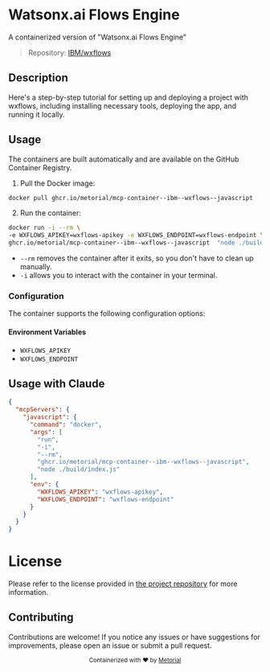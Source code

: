 
# Watsonx.ai Flows Engine

A containerized version of "Watsonx.ai Flows Engine"

> Repository: [IBM/wxflows](https://github.com/IBM/wxflows)

## Description

Here's a step-by-step tutorial for setting up and deploying a project with wxflows, including installing necessary tools, deploying the app, and running it locally.


## Usage

The containers are built automatically and are available on the GitHub Container Registry.

1. Pull the Docker image:

```bash
docker pull ghcr.io/metorial/mcp-container--ibm--wxflows--javascript
```

2. Run the container:

```bash
docker run -i --rm \ 
-e WXFLOWS_APIKEY=wxflows-apikey -e WXFLOWS_ENDPOINT=wxflows-endpoint \
ghcr.io/metorial/mcp-container--ibm--wxflows--javascript  "node ./build/index.js"
```

- `--rm` removes the container after it exits, so you don't have to clean up manually.
- `-i` allows you to interact with the container in your terminal.



### Configuration

The container supports the following configuration options:




#### Environment Variables

- `WXFLOWS_APIKEY`
- `WXFLOWS_ENDPOINT`




## Usage with Claude

```json
{
  "mcpServers": {
    "javascript": {
      "command": "docker",
      "args": [
        "run",
        "-i",
        "--rm",
        "ghcr.io/metorial/mcp-container--ibm--wxflows--javascript",
        "node ./build/index.js"
      ],
      "env": {
        "WXFLOWS_APIKEY": "wxflows-apikey",
        "WXFLOWS_ENDPOINT": "wxflows-endpoint"
      }
    }
  }
}
```

# License

Please refer to the license provided in [the project repository](https://github.com/IBM/wxflows) for more information.

## Contributing

Contributions are welcome! If you notice any issues or have suggestions for improvements, please open an issue or submit a pull request.

<div align="center">
  <sub>Containerized with ❤️ by <a href="https://metorial.com">Metorial</a></sub>
</div>
  